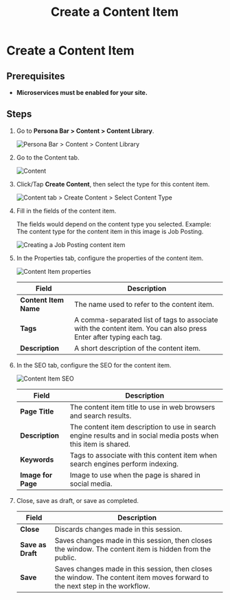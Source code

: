 ﻿---
uid: create-content-item
topic: create-content-item
locale: en
title: Create a Content Item
dnneditions: Evoq Engage
dnnversion: 09.02.00
parent-topic: administrators-structured-content-overview
related-topics: duplicate-content-item,edit-content-item,delete-content-item,share-in-social-media,get-embed-code
---

# Create a Content Item

## Prerequisites

*   **Microservices must be enabled for your site.**

## Steps

1.  Go to **Persona Bar \> Content \> Content Library**.
    
    ![Persona Bar > Content > Content Library](/images/scr-pbar-host-Content-E91.png)
    
2.  Go to the Content tab.
    
    ![Content](/images/scr-pbtabs-all-Content-ContentLibrary-Content-E91.png)
    
3.  Click/Tap **Create Content**, then select the type for this content item.
    
      
    
    ![Content tab > Create Content > Select Content Type](/images/scr-ContentItems-CreateContentWithType-E91.png)
    
      
    
4.  Fill in the fields of the content item.
    
    The fields would depend on the content type you selected. Example: The content type for the content item in this image is Job Posting.  
    
    ![Creating a Job Posting content item](/images/scr-ContentItems-JobDescription-E91.png)
    
      
    
5.  In the Properties tab, configure the properties of the content item.
    
      
    
    ![Content Item properties](/images/scr-ContentItems-properties-E91.png)
    
      
    
    |**Field**|**Description**|
    |---|---|    
    |**Content Item Name**|The name used to refer to the content item.|
    |**Tags**|A comma-separated list of tags to associate with the content item. You can also press Enter after typing each tag.|
    |**Description**|A short description of the content item.|
    
6.  In the SEO tab, configure the SEO for the content item.
    
      
    
    ![Content Item SEO](/images/scr-ContentItems-SEO-E91.png)
    
      
    
    |**Field**|**Description**|
    |---|---| 
    |**Page Title**|The content item title to use in web browsers and search results.|
    |**Description**|The content item description to use in search engine results and in social media posts when this item is shared.|
    |**Keywords**|Tags to associate with this content item when search engines perform indexing.|
    |**Image for Page**|Image to use when the page is shared in social media.|
    
7.  Close, save as draft, or save as completed.
    
    |**Field**|**Description**|
    |---|---| 
    |**Close**|Discards changes made in this session.|
    |**Save as Draft**|Saves changes made in this session, then closes the window. The content item is hidden from the public.|
    |**Save**|Saves changes made in this session, then closes the window. The content item moves forward to the next step in the workflow.|
